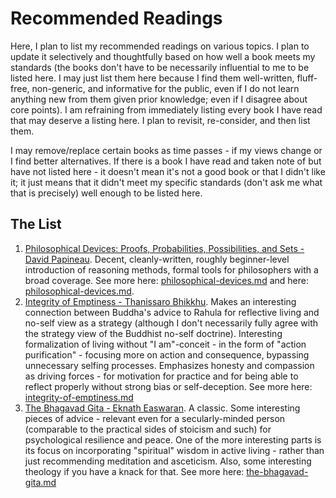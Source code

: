# Recommended Readings

Here, I plan to list my recommended readings on various topics. I plan to update it selectively and thoughtfully based on how well a book meets my standards (the books don't have to be necessarily influential to me to be listed here. I may just list them here because I find them well-written, fluff-free, non-generic, and informative for the public, even if I do not learn anything new from them given prior knowledge; even if I disagree about core points). I am refraining from immediately listing every book I have read that may deserve a listing here. I plan to revisit, re-consider, and then list them.&#x20;

I may remove/replace certain books as time passes - if my views change or I find better alternatives. If there is a book I have read and taken note of but have not listed here - it doesn't mean it's not a good book or that I didn't like it; it just means that it didn't meet my specific standards (don't ask me what that is precisely) well enough to be listed here.&#x20;

## The List

1. [Philosophical Devices: Proofs, Probabilities, Possibilities, and Sets - David Papineau](https://www.amazon.com/Philosophical-Devices-Proofs-Probabilities-Possibilities/dp/0199651736). Decent, cleanly-written, roughly beginner-level introduction of reasoning methods, formal tools for philosophers with a broad coverage. See more here: [philosophical-devices.md](../study-notes/philosophy/general/epistemology/formal-philosophy/probability/philosophical-devices.md "mention") and here: [philosophical-devices.md](../study-notes/philosophy/general/metaphysics/causation/philosophical-devices.md "mention").&#x20;
2. [Integrity of Emptiness - Thanissaro Bhikkhu](https://www.dhammatalks.org/books/PurityOfHeart/Section0014.html). Makes an interesting connection between Buddha's advice to Rahula for reflective living and no-self view as a strategy (although I don't necessarily fully agree with the strategy view of the Buddhist no-self doctrine). Interesting formalization of living without "I am"-conceit - in the form of "action purification" - focusing more on action and consequence, bypassing unnecessary selfing processes. Emphasizes honesty and compassion as driving forces - for motivation for practice and for being able to reflect properly without strong bias or self-deception. See more here: [integrity-of-emptiness.md](../study-notes/philosophy/indian/buddhism/early-buddhism/various-authors/thanissaro-bhikkhu/integrity-of-emptiness.md "mention")
3. [The Bhagavad Gita - Eknath Easwaran](https://www.amazon.com/Bhagavad-Gita-2nd-Eknath-Easwaran/dp/1586380192). A classic. Some interesting pieces of advice - relevant even for a secularly-minded person (comparable to the practical sides of stoicism and such) for psychological resilience and peace. One of the more interesting parts is its focus on incorporating "spiritual" wisdom in active living - rather than just recommending meditation and asceticism. Also, some interesting theology if you have a knack for that. See more here: [the-bhagavad-gita.md](../study-notes/philosophy/indian/hinduism/bhagavad-gita/the-bhagavad-gita.md "mention")

